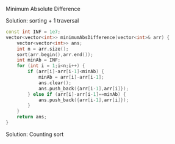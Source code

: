 Minimum Absolute Difference

Solution: sorting + 1 traversal

```c++
const int INF = 1e7;
vector<vector<int>> minimumAbsDifference(vector<int>& arr) {
    vector<vector<int>> ans;
    int n = arr.size();
    sort(arr.begin(),arr.end());
    int minAb = INF;
    for (int i = 1;i<n;i++) {
        if (arr[i]-arr[i-1]<minAb) {
            minAb = arr[i]-arr[i-1];
            ans.clear();
            ans.push_back({arr[i-1],arr[i]});
        } else if (arr[i]-arr[i-1]==minAb) {
            ans.push_back({arr[i-1],arr[i]});
        }
    }
    return ans;
}
```

Solution: Counting sort

```c++

```